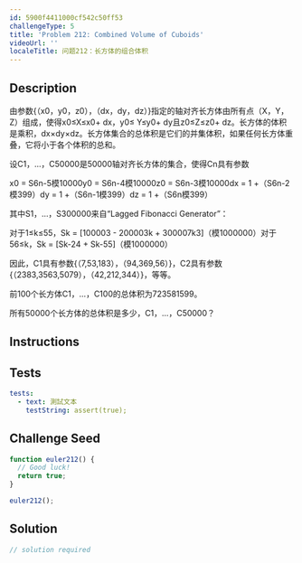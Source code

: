 ```yaml
---
id: 5900f4411000cf542c50ff53
challengeType: 5
title: 'Problem 212: Combined Volume of Cuboids'
videoUrl: ''
localeTitle: 问题212：长方体的组合体积
---
```


## Description
<section id="description">由参数{（x0，y0，z0），（dx，dy，dz）}指定的轴对齐长方体由所有点（X，Y，Z）组成，使得x0≤X≤x0+ dx，y0≤ Y≤y0+ dy且z0≤Z≤z0+ dz。长方体的体积是乘积，dx×dy×dz。长方体集合的总体积是它们的并集体积，如果任何长方体重叠，它将小于各个体积的总和。 <p>设C1，...，C50000是50000轴对齐长方体的集合，使得Cn具有参数</p><p> x0 = S6n-5模10000y0 = S6n-4模10000z0 = S6n-3模10000dx = 1 +（S6n-2模399）dy = 1 +（S6n-1模399）dz = 1 +（S6n模399） </p><p>其中S1，...，S300000来自“Lagged Fibonacci Generator”： </p><p>对于1≤k≤55，Sk = [100003  -  200003k + 300007k3]（模1000000）对于56≤k，Sk = [Sk-24 + Sk-55]（模1000000） </p><p>因此，C1具有参数{（7,53,183），（94,369,56）}，C2具有参数{（2383,3563,5079），（42,212,344）}，等等。 </p><p>前100个长方体C1，...，C100的总体积为723581599。 </p><p>所有50000个长方体的总体积是多少，C1，...，C50000？ </p></section>

## Instructions
<section id="instructions">
</section>

## Tests
<section id='tests'>

```yml
tests:
  - text: 測試文本
    testString: assert(true);

```

</section>

## Challenge Seed
<section id='challengeSeed'>

<div id='js-seed'>

```js
function euler212() {
  // Good luck!
  return true;
}

euler212();

```

</div>



</section>

## Solution
<section id='solution'>

```js
// solution required
```
</section>
